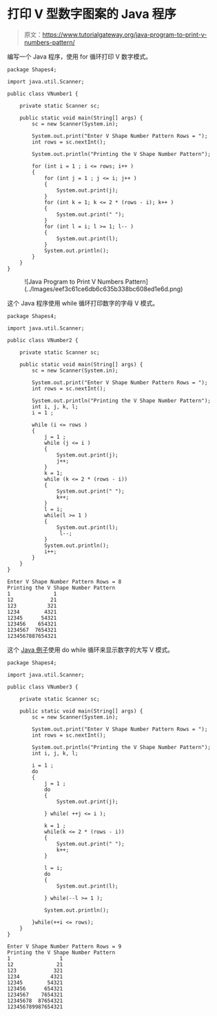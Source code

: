 # 打印 V 型数字图案的 Java 程序

> 原文：<https://www.tutorialgateway.org/java-program-to-print-v-numbers-pattern/>

编写一个 Java 程序，使用 for 循环打印 V 数字模式。

```
package Shapes4;

import java.util.Scanner;

public class VNumber1 {

	private static Scanner sc;

	public static void main(String[] args) {
		sc = new Scanner(System.in);

		System.out.print("Enter V Shape Number Pattern Rows = ");
		int rows = sc.nextInt();

		System.out.println("Printing the V Shape Number Pattern");

		for (int i = 1 ; i <= rows; i++ ) 
		{
			for (int j = 1 ; j <= i; j++ ) 
			{
				System.out.print(j);
			}
			for (int k = 1; k <= 2 * (rows - i); k++ ) 
			{
				System.out.print(" ");
			}
			for (int l = i; l >= 1; l-- ) 
			{
				System.out.print(l);
			}
			System.out.println();
		}
	}
}
```

<figure class="wp-block-image size-large">![Java Program to Print V Numbers Pattern](../Images/eef3c61ce6db6c635b338bc608ed1e6d.png)</figure>

这个 Java 程序使用 while 循环打印数字的字母 V 模式。

```
package Shapes4;

import java.util.Scanner;

public class VNumber2 {

	private static Scanner sc;

	public static void main(String[] args) {
		sc = new Scanner(System.in);

		System.out.print("Enter V Shape Number Pattern Rows = ");
		int rows = sc.nextInt();

		System.out.println("Printing the V Shape Number Pattern");
		int i, j, k, l;
		i = 1 ; 

		while (i <= rows ) 
		{
			j = 1 ; 
			while (j <= i ) 
			{
				System.out.print(j);
				j++;
			}
			k = 1; 
			while (k <= 2 * (rows - i)) 
			{
				System.out.print(" ");
				k++;
			}
			l = i; 
			while(l >= 1 ) 
			{
				System.out.print(l);
				 l--;
			}
			System.out.println();
			i++;
		}
	}
}
```

```
Enter V Shape Number Pattern Rows = 8
Printing the V Shape Number Pattern
1              1
12            21
123          321
1234        4321
12345      54321
123456    654321
1234567  7654321
1234567887654321
```

这个 [Java 例子](https://www.tutorialgateway.org/learn-java-programs/)使用 do while 循环来显示数字的大写 V 模式。

```
package Shapes4;

import java.util.Scanner;

public class VNumber3 {

	private static Scanner sc;

	public static void main(String[] args) {
		sc = new Scanner(System.in);

		System.out.print("Enter V Shape Number Pattern Rows = ");
		int rows = sc.nextInt();

		System.out.println("Printing the V Shape Number Pattern");
		int i, j, k, l;

		i = 1 ;
		do 
		{
			j = 1 ;
			do
			{
				System.out.print(j);

			} while( ++j <= i );

			k = 1 ;
			while(k <= 2 * (rows - i))
			{
				System.out.print(" ");
				k++;
			}

			l = i; 
			do
			{
				System.out.print(l);

			} while(--l >= 1 );

			System.out.println();

		}while(++i <= rows);
	}
}
```

```
Enter V Shape Number Pattern Rows = 9
Printing the V Shape Number Pattern
1                1
12              21
123            321
1234          4321
12345        54321
123456      654321
1234567    7654321
12345678  87654321
123456789987654321
```